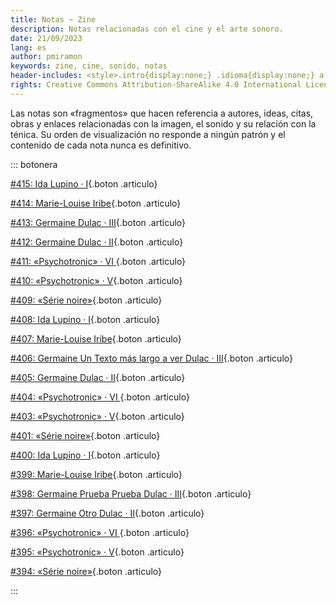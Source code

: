```yaml
---
title: Notas ~ Zine
description: Notas relacionadas con el cine y el arte sonoro.
date: 21/09/2023
lang: es
author: pmiramon
keywords: zine, cine, sonido, notas
header-includes: <style>.intro{display:none;} .idioma{display:none;} a.seleccion.notas::before{content:"➞ "; font-weight:bolder;}</style>
rights: Creative Commons Attribution-ShareAlike 4.0 International License
---
```


Las notas son «fragmentos» que hacen referencia a autores, ideas, citas, obras y enlaces relacionadas con la imagen, el sonido y su relación con la ténica. Su orden de visualización no responde a ningún patrón y el contenido de cada nota nunca es definitivo.

::: botonera

[#415: Ida Lupino · I](#intro){.boton .articulo}

[#414: Marie-Louise Iribe](#intro){.boton .articulo}

[#413: Germaine Dulac · III](#intro){.boton .articulo}

[#412: Germaine Dulac · II](#intro){.boton .articulo}

[#411: «Psychotronic» · VI ](#intro){.boton .articulo}

[#410: «Psychotronic» · V](#intro){.boton .articulo}

[#409: «Série noire»](#intro){.boton .articulo}

[#408: Ida Lupino · I](#intro){.boton .articulo}

[#407: Marie-Louise Iribe](#intro){.boton .articulo}

[#406: Germaine Un Texto más largo a ver Dulac · III](#intro){.boton .articulo}

[#405: Germaine Dulac · II](#intro){.boton .articulo}

[#404: «Psychotronic» · VI ](#intro){.boton .articulo}

[#403: «Psychotronic» · V](#intro){.boton .articulo}

[#401: «Série noire»](#intro){.boton .articulo}

[#400: Ida Lupino · I](#intro){.boton .articulo}

[#399: Marie-Louise Iribe](#intro){.boton .articulo}

[#398: Germaine Prueba Prueba Dulac · III](#intro){.boton .articulo}

[#397: Germaine Otro Dulac · II](#intro){.boton .articulo}

[#396: «Psychotronic» · VI ](#intro){.boton .articulo}

[#395: «Psychotronic» · V](#intro){.boton .articulo}

[#394: «Série noire»](#intro){.boton .articulo}

:::

